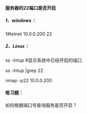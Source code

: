 #### 服务器的22端口是否开启

##### 1、windows：

1\#telnet 10.0.0.200 22

##### 2、Linux：

ss  -lntup  \#显示系统中已经开启的端口

ss -lntup \|grep 22

nmap -p22 10.0.0.200

#### 练习题：

如何根据端口号查询服务是否开启？

